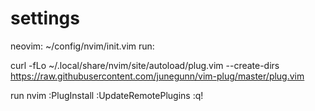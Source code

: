 # settings

neovim: ~/config/nvim/init.vim
run:

curl -fLo ~/.local/share/nvim/site/autoload/plug.vim --create-dirs https://raw.githubusercontent.com/junegunn/vim-plug/master/plug.vim

run nvim
:PlugInstall
:UpdateRemotePlugins
:q!
